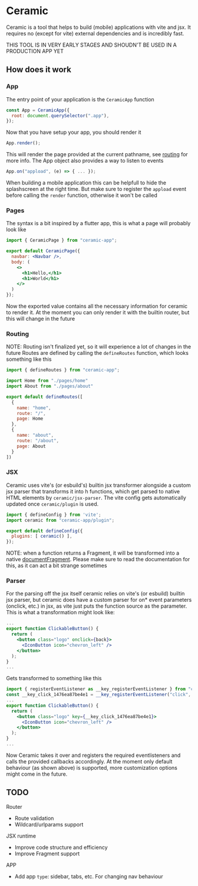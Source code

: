 # Ceramic
Ceramic is a tool that helps to build (mobile) applications with vite and jsx.
It requires no (except for vite) external dependencies and is incredibly fast.

THIS TOOL IS IN VERY EARLY STAGES AND SHOUDN'T BE USED IN A PRODUCTION APP YET

## How does it work

### App
The entry point of your application is the `CeramicApp` function

```jsx
const App = CeramicApp({
  root: document.querySelector(".app"),
});
```

Now that you have setup your app, you should render it
```jsx
App.render();
```

This will render the page provided at the current pathname, see [routing](#routing) for more info.
The App object also provides a way to listen to events
```jsx
App.on("appload", (e) => { ... });
```
When building a mobile application this can be helpfull to hide the splashscreen at the right time.
But make sure to register the `appload` event before calling the `render` function, otherwise it won't be called

### Pages
The syntax is a bit inspired by a flutter app, this is what a page will probably look like

```jsx
import { CeramicPage } from "ceramic-app";

export default CeramicPage({
  navbar: <Navbar />,
  body: (
    <>
      <h1>Hello,</h1>
      <h1>World</h1>
    </>
  )
});
```
Now the exported value contains all the necessary information for ceramic to render it.
At the moment you can only render it with the builtin router, but this will change in the future

### Routing

NOTE: Routing isn't finalized yet, so it will experience a lot of changes in the future
Routes are defined by calling the `defineRoutes` function, which looks something like this

```js
import { defineRoutes } from "ceramic-app";

import Home from "./pages/home"
import About from "./pages/about"

export default defineRoutes([
  {
    name: "home",
    route: "/",
    page: Home
  },
  {
    name: "about",
    route: "/about",
    page: About
  }
])
```

### JSX
Ceramic uses vite's (or esbuild's) builtin jsx transformer alongside a custom jsx parser that transforms it into h functions,
which get parsed to native HTML elements by `ceramic/jsx-parser`.
The vite config gets automatically updated once `ceramic/plugin` is used.

```js
import { defineConfig } from 'vite';
import ceramic from "ceramic-app/plugin";

export default defineConfig({
  plugins: [ ceramic() ],
});
```

NOTE: when a function returns a Fragment, it will be transformed into a native [documentFragment](https://developer.mozilla.org/en-US/docs/Web/API/DocumentFragment).
Please make sure to read the documentation for this, as it can act a bit strange sometimes

### Parser
For the parsing off the jsx itself ceramic relies on vite's (or esbuild) builtin jsx parser,
but ceramic does have a custom parser for on* event parameters (onclick, etc.) in jsx, as vite just puts the function source as the parameter.
This is what a transformation might look like:
```jsx
...
export function ClickableButton() {
  return (
    <button class="logo" onclick={back}>
      <IconButton icon="chevron_left" />
    </button>
  );
}
...
```
Gets transformed to something like this
```jsx
import { registerEventListener as __key_registerEventListener } from "ceramic-app/events";
const __key_click_1476ea87be4e1 = __key_registerEventListener("click", back);
...
export function ClickableButton() {
  return (
    <button class="logo" key={__key_click_1476ea87be4e1}>
      <IconButton icon="chevron_left" />
    </button>
  );
}
...
```
Now Ceramic takes it over and registers the required eventlisteners and calls the provided callbacks accordingly.
At the moment only default behaviour (as shown above) is supported, more customization options might come in the future.

## TODO
Router
- Route validation
- Wildcard/urlparams support

JSX runtime
- Improve code structure and efficiency
- Improve Fragment support

APP
- Add app `type`: sidebar, tabs, etc. For changing nav behaviour